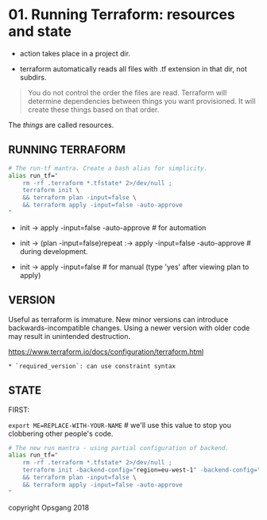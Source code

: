 # 01. Running Terraform: resources and state

* action takes place in a project dir.

* terraform automatically reads all files with .tf extension
  in that dir, not subdirs.

>
> You do not control the order the files are read. Terraform
> will determine dependencies between things you want provisioned.
> It will create these things based on that order.
>

The _things_ are called resources.

## RUNNING TERRAFORM

```bash
# The run-tf mantra. Create a bash alias for simplicity.
alias run_tf="
    rm -rf .terraform *.tfstate* 2>/dev/null ;
    terraform init \
    && terraform plan -input=false \
    && terraform apply -input=false -auto-approve
"
```

* init -> apply -input=false -auto-approve # for automation

* init -> (plan -input=false)repeat :-> apply -input=false -auto-approve # during development.

* init -> apply -input=false # for manual (type 'yes' after viewing plan to apply)

## VERSION

Useful as terraform is immature. New minor versions can introduce backwards-incompatible
changes. Using a newer version with older code may result in unintended destruction.

https://www.terraform.io/docs/configuration/terraform.html

    * `required_version`: can use constraint syntax

## STATE

FIRST:

`export ME=REPLACE-WITH-YOUR-NAME` # we'll use this value to stop you clobbering other people's code.

```bash
# The new run mantra - using partial configuration of backend.
alias run_tf="
    rm -rf .terraform *.tfstate* 2>/dev/null ;
    terraform init -backend-config="region=eu-west-1" -backend-config="key=dev/${ME}.tfstate" \
    && terraform plan -input=false \
    && terraform apply -input=false -auto-approve
"
```

copyright Opsgang 2018

